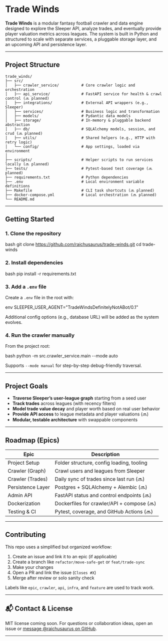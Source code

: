 # Trade Winds

**Trade Winds** is a modular fantasy football crawler and data engine designed to explore the Sleeper API, analyze trades, and eventually provide player valuation metrics across leagues. The system is built in Python and structured to scale with separate services, a pluggable storage layer, and an upcoming API and persistence layer.

---

## Project Structure

```plaintext
trade_winds/
├── src/
│   ├── crawler_service/          # Core crawler logic and orchestration
│   ├── api_service/              # FastAPI service for health & crawl control (🔜 planned)
│   ├── integrations/             # External API wrappers (e.g., Sleeper)
│   ├── services/                 # Business logic and transformation
│   ├── models/                   # Pydantic data models
│   ├── storage/                  # In-memory & pluggable backend abstraction
│   ├── db/                       # SQLAlchemy models, session, and crud (🔜 planned)
│   ├── utils/                    # Shared helpers (e.g., HTTP with retry logic)
│   └── config/                   # App settings, loaded via environment
│
├── scripts/                      # Helper scripts to run services locally (🔜 planned)
├── tests/                        # Pytest-based test coverage (🔜 planned)
├── requirements.txt              # Python dependencies
├── .env                          # Local environment variable definitions
├── Makefile                      # CLI task shortcuts (🔜 planned)
├── docker-compose.yml            # Local orchestration (🔜 planned)
└── README.md
```

---

## Getting Started

### 1. Clone the repository

bash
git clone https://github.com/raichusaurus/trade-winds.git
cd trade-winds


### 2. Install dependencies

bash
pip install -r requirements.txt


### 3. Add a `.env` file

Create a `.env` file in the root with:

env
SLEEPER_USER_AGENT="TradeWindsDefinitelyNotABot/0.1"

Additional config options (e.g., database URL) will be added as the system evolves.

### 4. Run the crawler manually

From the project root:

bash
python -m src.crawler_service.main --mode auto

Supports `--mode manual` for step-by-step debug-friendly traversal.

---

## Project Goals

* **Traverse Sleeper’s user-league graph** starting from a seed user
* **Track trades** across leagues (with recency filters)
* **Model trade value decay** and player worth based on real user behavior
* **Provide API access** to league metadata and player valuations (🔜)
* **Modular, testable architecture** with swappable components

---

## Roadmap (Epics)

| Epic              | Description                                |
| ----------------- | ------------------------------------------ |
| Project Setup     | Folder structure, config loading, tooling  |
| Crawler (Graph)   | Crawl users and leagues from Sleeper       |
| Crawler (Trades)  | Daily sync of trades since last run (🔜)   |
| Persistence Layer | Postgres + SQLAlchemy + Alembic (🔜)       |
| Admin API         | FastAPI status and control endpoints (🔜)  |
| Dockerization     | Dockerfiles for crawler/API + compose (🔜) |
| Testing & CI      | Pytest, coverage, and GitHub Actions (🔜)  |

---

## Contributing

This repo uses a simplified but organized workflow:

1. Create an issue and link it to an epic (if applicable)
2. Create a branch like `refactor/move-safe-get` or `feat/trade-sync`
3. Make your changes
4. Open a PR and link the issue (`Closes #X`)
5. Merge after review or solo sanity check

Labels like `epic`, `crawler`, `api`, `infra`, and `feature` are used to track work.

---

## 📬 Contact & License

MIT license coming soon. For questions or collaboration ideas, open an issue or [message @raichusaurus on GitHub](https://github.com/raichusaurus).

---
